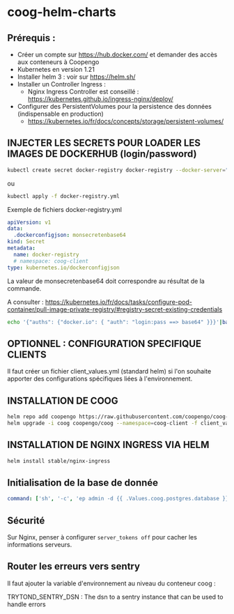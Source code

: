 # coog-helm-charts


## Prérequis :
- Créer un compte sur https://hub.docker.com/ et demander des accès aux conteneurs à Coopengo
- Kubernetes en version 1.21
- Installer helm 3 : voir sur https://helm.sh/
- Installer un Controller Ingress :
   - Nginx Ingress Controller est conseillé : https://kubernetes.github.io/ingress-nginx/deploy/
- Configurer des PersistentVolumes pour la persistence des données (indispensable en production)
   - https://kubernetes.io/fr/docs/concepts/storage/persistent-volumes/

## INJECTER LES SECRETS POUR LOADER LES IMAGES DE DOCKERHUB (login/password)

```bash
kubectl create secret docker-registry docker-registry --docker-server="https://index.docker.io/v1/" --docker-username=login --docker-password=password --docker-email=email
```
ou

```bash
kubectl apply -f docker-registry.yml
```

Exemple de fichiers docker-registry.yml

```yaml
apiVersion: v1
data:
  .dockerconfigjson: monsecretenbase64
kind: Secret
metadata:
  name: docker-registry
  # namespace: coog-client
type: kubernetes.io/dockerconfigjson
```

La valeur de monsecretenbase64 doit correspondre au résultat de la commande.

A consulter : https://kubernetes.io/fr/docs/tasks/configure-pod-container/pull-image-private-registry/#registry-secret-existing-credentials

```bash
echo '{"auths": {"docker.io": { "auth": "login:pass ==> base64" }}}'|base64
```

## OPTIONNEL : CONFIGURATION SPECIFIQUE CLIENTS
Il faut créer un fichier client_values.yml (standard helm) si l'on souhaite apporter des configurations spécifiques liées à l'environnement.

## INSTALLATION DE COOG

```bash
helm repo add coopengo https://raw.githubusercontent.com/coopengo/coog-helm-charts/master
helm upgrade -i coog coopengo/coog --namespace=coog-client -f client_values.yml
```

## INSTALLATION DE NGINX INGRESS VIA HELM

```bash
helm install stable/nginx-ingress
```

## Initialisation de la base de donnée 
```yaml
command: ['sh', '-c', 'ep admin -d {{ .Values.coog.postgres.database }} -u ir res']
```

## Sécurité

Sur Nginx, penser à configurer ```server_tokens off``` pour cacher les informations serveurs.

## Router les erreurs vers sentry

  Il faut ajouter la variable d'environnement au niveau du conteneur coog :

  TRYTOND_SENTRY_DSN : The dsn to a sentry instance that can be used to handle errors
